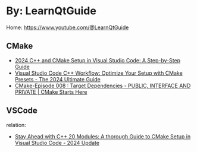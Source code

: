 # By: LearnQtGuide
Home: https://www.youtube.com/@LearnQtGuide

## CMake
- [2024 C++ and CMake Setup in Visual Studio Code: A Step-by-Step Guide](https://youtu.be/4U-lnfxY2U0)
- [Visual Studio Code C++ Workflow: Optimize Your Setup with CMake Presets - The 2024 Ultimate Guide](https://youtu.be/2nAoYarq_r4)
- [CMake-Episode 008 : Target Dependencies - PUBLIC, INTERFACE AND PRIVATE | CMake Starts Here](https://youtu.be/ARZd-fSUJXY)

## VSCode
relation:
- [Stay Ahead with C++ 20 Modules: A thorough Guide to CMake Setup in Visual Studio Code - 2024 Update](https://youtu.be/RYrtMgMARBM)
